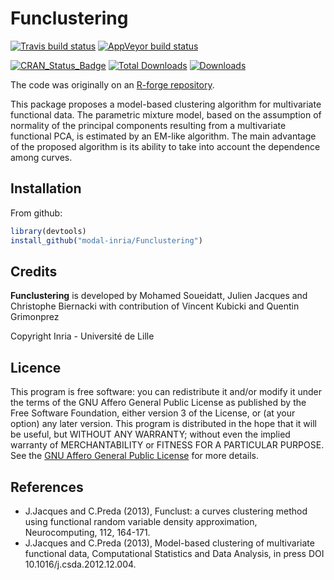 # Funclustering

[![Travis build status](https://travis-ci.com/modal-inria/Funclustering.svg?branch=master)](https://travis-ci.com/modal-inria/Funclustering) [![AppVeyor build status](https://ci.appveyor.com/api/projects/status/github/modal-inria/Funclustering?branch=master&svg=true)](https://ci.appveyor.com/project/modal-inria/Funclustering)

[![CRAN_Status_Badge](http://www.r-pkg.org/badges/version/Funclustering)](https://cran.r-project.org/package=Funclustering) [![Total Downloads](http://cranlogs.r-pkg.org/badges/grand-total/Funclustering?color=blue)](http://cranlogs.r-pkg.org/badges/grand-total/Funclustering) [![Downloads](https://cranlogs.r-pkg.org/badges/Funclustering)](https://cran.rstudio.com/web/packages/Funclustering/index.html)

The code was originally on an [R-forge repository](https://r-forge.r-project.org/projects/soueidatt/).


This package proposes a model-based clustering algorithm for multivariate functional data. The parametric mixture model, based on the assumption of normality of the principal components resulting from a multivariate functional PCA, is estimated by an EM-like algorithm. The main advantage of the proposed algorithm is its ability to take into account the dependence among curves.


## Installation

From github:
``` r
library(devtools)
install_github("modal-inria/Funclustering")
```

## Credits

**Funclustering** is developed by Mohamed Soueidatt, Julien Jacques and Christophe Biernacki with contribution of Vincent Kubicki and Quentin Grimonprez

Copyright Inria - Université de Lille

## Licence

This program is free software: you can redistribute it and/or modify
it under the terms of the GNU Affero General Public License as
published by the Free Software Foundation, either version 3 of the
License, or (at your option) any later version.
This program is distributed in the hope that it will be useful,
but WITHOUT ANY WARRANTY; without even the implied warranty of
MERCHANTABILITY or FITNESS FOR A PARTICULAR PURPOSE.  See the
[GNU Affero General Public License](https://www.gnu.org/licenses/agpl-3.0.en.html) for more details.


## References

* J.Jacques and C.Preda (2013), Funclust: a curves clustering method using functional random variable density approximation, Neurocomputing, 112, 164-171.
* J.Jacques and C.Preda (2013), Model-based clustering of multivariate functional data, Computational Statistics and Data Analysis, in press DOI 10.1016/j.csda.2012.12.004.


